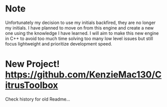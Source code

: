 
# Note
Unfortunately my decision to use my initials backfired, they are no longer my initials. I have planned to move on from this engine and create a new one using the knowledge I have learned. I will aim to make this new engine in C++ to avoid too much time solving too many low level issues but still focus lightweight and prioritize development speed.
# New Project! https://github.com/KenzieMac130/CitrusToolbox
Check history for old Readme...
